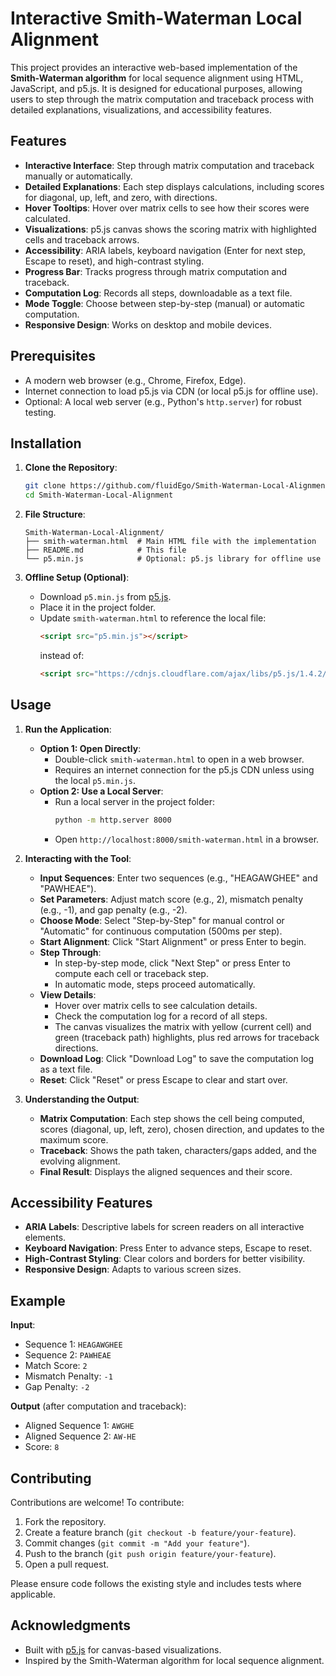 # Interactive Smith-Waterman Local Alignment

This project provides an interactive web-based implementation of the **Smith-Waterman algorithm** for local sequence alignment using HTML, JavaScript, and p5.js. It is designed for educational purposes, allowing users to step through the matrix computation and traceback process with detailed explanations, visualizations, and accessibility features.

## Features

- **Interactive Interface**: Step through matrix computation and traceback manually or automatically.
- **Detailed Explanations**: Each step displays calculations, including scores for diagonal, up, left, and zero, with directions.
- **Hover Tooltips**: Hover over matrix cells to see how their scores were calculated.
- **Visualizations**: p5.js canvas shows the scoring matrix with highlighted cells and traceback arrows.
- **Accessibility**: ARIA labels, keyboard navigation (Enter for next step, Escape to reset), and high-contrast styling.
- **Progress Bar**: Tracks progress through matrix computation and traceback.
- **Computation Log**: Records all steps, downloadable as a text file.
- **Mode Toggle**: Choose between step-by-step (manual) or automatic computation.
- **Responsive Design**: Works on desktop and mobile devices.

## Prerequisites

- A modern web browser (e.g., Chrome, Firefox, Edge).
- Internet connection to load p5.js via CDN (or local p5.js for offline use).
- Optional: A local web server (e.g., Python's `http.server`) for robust testing.

## Installation

1. **Clone the Repository**:
   ```bash
   git clone https://github.com/fluidEgo/Smith-Waterman-Local-Alignment.git
   cd Smith-Waterman-Local-Alignment
   ```

2. **File Structure**:
   ```
   Smith-Waterman-Local-Alignment/
   ├── smith-waterman.html  # Main HTML file with the implementation
   ├── README.md            # This file
   └── p5.min.js            # Optional: p5.js library for offline use
   ```

3. **Offline Setup (Optional)**:
   - Download `p5.min.js` from [p5.js](https://p5js.org/download/).
   - Place it in the project folder.
   - Update `smith-waterman.html` to reference the local file:
     ```html
     <script src="p5.min.js"></script>
     ```
     instead of:
     ```html
     <script src="https://cdnjs.cloudflare.com/ajax/libs/p5.js/1.4.2/p5.min.js"></script>
     ```

## Usage

1. **Run the Application**:
   - **Option 1: Open Directly**:
     - Double-click `smith-waterman.html` to open in a web browser.
     - Requires an internet connection for the p5.js CDN unless using the local `p5.min.js`.
   - **Option 2: Use a Local Server**:
     - Run a local server in the project folder:
       ```bash
       python -m http.server 8000
       ```
     - Open `http://localhost:8000/smith-waterman.html` in a browser.

2. **Interacting with the Tool**:
   - **Input Sequences**: Enter two sequences (e.g., "HEAGAWGHEE" and "PAWHEAE").
   - **Set Parameters**: Adjust match score (e.g., 2), mismatch penalty (e.g., -1), and gap penalty (e.g., -2).
   - **Choose Mode**: Select "Step-by-Step" for manual control or "Automatic" for continuous computation (500ms per step).
   - **Start Alignment**: Click "Start Alignment" or press Enter to begin.
   - **Step Through**:
     - In step-by-step mode, click "Next Step" or press Enter to compute each cell or traceback step.
     - In automatic mode, steps proceed automatically.
   - **View Details**:
     - Hover over matrix cells to see calculation details.
     - Check the computation log for a record of all steps.
     - The canvas visualizes the matrix with yellow (current cell) and green (traceback path) highlights, plus red arrows for traceback directions.
   - **Download Log**: Click "Download Log" to save the computation log as a text file.
   - **Reset**: Click "Reset" or press Escape to clear and start over.

3. **Understanding the Output**:
   - **Matrix Computation**: Each step shows the cell being computed, scores (diagonal, up, left, zero), chosen direction, and updates to the maximum score.
   - **Traceback**: Shows the path taken, characters/gaps added, and the evolving alignment.
   - **Final Result**: Displays the aligned sequences and their score.

## Accessibility Features

- **ARIA Labels**: Descriptive labels for screen readers on all interactive elements.
- **Keyboard Navigation**: Press Enter to advance steps, Escape to reset.
- **High-Contrast Styling**: Clear colors and borders for better visibility.
- **Responsive Design**: Adapts to various screen sizes.

## Example

**Input**:
- Sequence 1: `HEAGAWGHEE`
- Sequence 2: `PAWHEAE`
- Match Score: `2`
- Mismatch Penalty: `-1`
- Gap Penalty: `-2`

**Output** (after computation and traceback):
- Aligned Sequence 1: `AWGHE`
- Aligned Sequence 2: `AW-HE`
- Score: `8`

## Contributing

Contributions are welcome! To contribute:
1. Fork the repository.
2. Create a feature branch (`git checkout -b feature/your-feature`).
3. Commit changes (`git commit -m "Add your feature"`).
4. Push to the branch (`git push origin feature/your-feature`).
5. Open a pull request.

Please ensure code follows the existing style and includes tests where applicable.
## Acknowledgments

- Built with [p5.js](https://p5js.org/) for canvas-based visualizations.
- Inspired by the Smith-Waterman algorithm for local sequence alignment.
